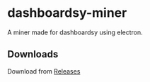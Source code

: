 # dashboardsy-miner
A miner made for dashboardsy using electron.

## Downloads
Download from [Releases](https://github.com/Wrible-Development/dashboardsy-miner/releases)